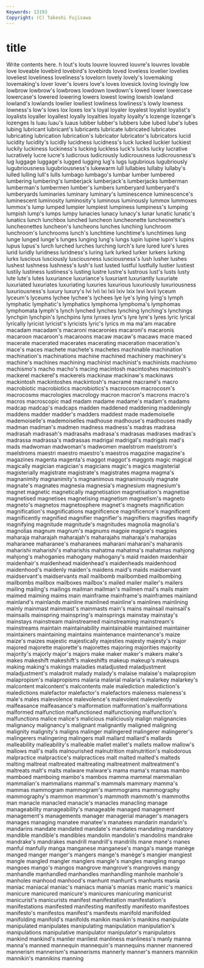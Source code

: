 ```yaml
---
Keywords: 13193 
Copyright: (C) Takeshi Fujisawa
---
```


# title

Write contents here.
h lout's louts louvre louvred louvre's
louvres lovable love loveable lovebird lovebird's lovebirds loved loveless lovelier
lovelies loveliest loveliness loveliness's lovelorn lovely lovely's lovemaking lovemaking's lover
lover's lovers love's loves lovesick loving lovingly low lowbrow lowbrow's
lowbrows lowdown lowdown's lowed lower lowercase lowercase's lowered lowering lowers
lowest lowing lowish lowland lowland's lowlands lowlier lowliest lowliness lowliness's
lowly lowness lowness's low's lows lox loxes lox's loyal loyaler
loyalest loyalist loyalist's loyalists loyaller loyallest loyally loyalties loyalty loyalty's
lozenge lozenge's lozenges ls luau luau's luaus lubber lubber's lubbers
lube lubed lube's lubes lubing lubricant lubricant's lubricants lubricate lubricated
lubricates lubricating lubrication lubrication's lubricator lubricator's lubricators lucid lucidity lucidity's
lucidly lucidness lucidness's luck lucked luckier luckiest luckily luckiness luckiness's
lucking luckless luck's lucks lucky lucrative lucratively lucre lucre's ludicrous
ludicrously ludicrousness ludicrousness's lug luggage luggage's lugged lugging lug's lugs
lugubrious lugubriously lugubriousness lugubriousness's lukewarm lull lullabies lullaby lullaby's lulled
lulling lull's lulls lumbago lumbago's lumbar lumber lumbered lumbering lumbering's
lumberjack lumberjack's lumberjacks lumberman lumberman's lumbermen lumber's lumbers lumberyard lumberyard's
lumberyards luminaries luminary luminary's luminescence luminescence's luminescent luminosity luminosity's luminous
luminously lummox lummoxes lummox's lump lumped lumpier lumpiest lumpiness lumpiness's
lumping lumpish lump's lumps lumpy lunacies lunacy lunacy's lunar lunatic
lunatic's lunatics lunch lunchbox lunched luncheon luncheonette luncheonette's luncheonettes luncheon's
luncheons lunches lunching lunchroom lunchroom's lunchrooms lunch's lunchtime lunchtime's lunchtimes
lung lunge lunged lunge's lunges lunging lung's lungs lupin lupine
lupin's lupins lupus lupus's lurch lurched lurches lurching lurch's lure
lured lure's lures lurid luridly luridness luridness's luring lurk lurked
lurker lurkers lurking lurks luscious lusciously lusciousness lusciousness's lush lusher
lushes lushest lushness lushness's lush's lust lusted lustful lustfully lustier
lustiest lustily lustiness lustiness's lusting lustre lustre's lustrous lust's lusts
lusty lute lute's lutes luxuriance luxuriance's luxuriant luxuriantly luxuriate luxuriated
luxuriates luxuriating luxuries luxurious luxuriously luxuriousness luxuriousness's luxury luxury's lvi
lvii lxi lxii lxiv lxix lxvi lxvii lyceum lyceum's lyceums
lychee lychee's lychees lye lye's lying lying's lymph lymphatic lymphatic's
lymphatics lymphoma lymphoma's lymphomas lymphomata lymph's lynch lynched lynches lynching
lynching's lynchings lynchpin lynchpin's lynchpins lynx lynxes lynx's lyre lyre's
lyres lyric lyrical lyrically lyricist lyricist's lyricists lyric's lyrics m
ma ma'am macabre macadam macadam's macaroni macaronies macaroni's macaronis macaroon
macaroon's macaroons macaw macaw's macaws mace maced macerate macerated macerates
macerating maceration maceration's mace's maces machete machete's machetes machinable machination
machination's machinations machine machined machinery machinery's machine's machines machining machinist
machinist's machinists machismo machismo's macho macho's macing macintosh macintoshes macintosh's
mackerel mackerel's mackerels mackinaw mackinaw's mackinaws mackintosh mackintoshes mackintosh's macramé
macramé's macro macrobiotic macrobiotics macrobiotics's macrocosm macrocosm's macrocosms macrologies macrology
macron macron's macrons macro's macros macroscopic mad madam madame madame's
madam's madams madcap madcap's madcaps madden maddened maddening maddeningly maddens
madder madder's madders maddest made mademoiselle mademoiselle's mademoiselles madhouse madhouse's
madhouses madly madman madman's madmen madness madness's madras madrasa madrasah
madrasah's madrasahs madrasa's madrasas madrases madras's madrassa madrassa's madrassas madrigal
madrigal's madrigals mad's mads madwoman madwoman's madwomen maelstrom maelstrom's maelstroms
maestri maestro maestro's maestros magazine magazine's magazines magenta magenta's maggot
maggot's maggots magic magical magically magician magician's magicians magic's magics
magisterial magisterially magistrate magistrate's magistrates magma magma's magnanimity magnanimity's magnanimous
magnanimously magnate magnate's magnates magnesia magnesia's magnesium magnesium's magnet magnetic
magnetically magnetisation magnetisation's magnetise magnetised magnetises magnetising magnetism magnetism's magneto
magneto's magnetos magnetosphere magnet's magnets magnification magnification's magnifications magnificence magnificence's
magnificent magnificently magnified magnifier magnifier's magnifiers magnifies magnify magnifying magnitude
magnitude's magnitudes magnolia magnolia's magnolias magnum magnum's magnums magpie magpie's
magpies maharaja maharajah maharajah's maharajahs maharaja's maharajas maharanee maharanee's maharanees
maharani maharani's maharanis maharishi maharishi's maharishis mahatma mahatma's mahatmas mahjong
mahjong's mahoganies mahogany mahogany's maid maiden maidenhair maidenhair's maidenhead maidenhead's
maidenheads maidenhood maidenhood's maidenly maiden's maidens maid's maids maidservant maidservant's
maidservants mail mailbomb mailbombed mailbombing mailbombs mailbox mailboxes mailbox's mailed
mailer mailer's mailers mailing mailing's mailings mailman mailman's mailmen mail's
mails maim maimed maiming maims main mainframe mainframe's mainframes mainland
mainland's mainlands mainline mainlined mainline's mainlines mainlining mainly mainmast mainmast's
mainmasts main's mains mainsail mainsail's mainsails mainspring mainspring's mainsprings mainstay
mainstay's mainstays mainstream mainstreamed mainstreaming mainstream's mainstreams maintain maintainability maintainable
maintained maintainer maintainers maintaining maintains maintenance maintenance's maize maize's maizes
majestic majestically majesties majesty majesty's major majored majorette majorette's majorettes
majoring majorities majority majority's majorly major's majors make maker maker's
makers make's makes makeshift makeshift's makeshifts makeup makeup's makeups making
making's makings maladies maladjusted maladjustment maladjustment's maladroit malady malady's malaise
malaise's malapropism malapropism's malapropisms malaria malarial malaria's malarkey malarkey's malcontent
malcontent's malcontents male malediction malediction's maledictions malefactor malefactor's malefactors maleness
maleness's male's males malevolence malevolence's malevolent malevolently malfeasance malfeasance's malformation
malformation's malformations malformed malfunction malfunctioned malfunctioning malfunction's malfunctions malice malice's
malicious maliciously malign malignancies malignancy malignancy's malignant malignantly maligned maligning
malignity malignity's maligns malinger malingered malingerer malingerer's malingerers malingering malingers
mall mallard mallard's mallards malleability malleability's malleable mallet mallet's mallets
mallow mallow's mallows mall's malls malnourished malnutrition malnutrition's malodorous malpractice
malpractice's malpractices malt malted malted's malteds malting maltreat maltreated maltreating
maltreatment maltreatment's maltreats malt's malts malware malware's mama mama's mamas
mambo mamboed mamboing mambo's mambos mamma mammal mammalian mammalian's mammalians
mammal's mammals mammary mamma's mammas mammogram mammogram's mammograms mammography mammography's
mammon mammon's mammoth mammoth's mammoths man manacle manacled manacle's manacles
manacling manage manageability manageability's manageable managed management management's managements manager
managerial manager's managers manages managing manatee manatee's manatees mandarin mandarin's
mandarins mandate mandated mandate's mandates mandating mandatory mandible mandible's mandibles
mandolin mandolin's mandolins mandrake mandrake's mandrakes mandrill mandrill's mandrills mane
mane's manes manful manfully manga manganese manganese's manga's mange manège
manged manger manger's mangers mange's manège's mangier mangiest mangle mangled
mangler manglers mangle's mangles mangling mango mangoes mango's mangos mangrove
mangrove's mangroves mangy manhandle manhandled manhandles manhandling manhole manhole's manholes
manhood manhood's manhunt manhunt's manhunts mania maniac maniacal maniac's maniacs
mania's manias manic manic's manics manicure manicured manicure's manicures manicuring
manicurist manicurist's manicurists manifest manifestation manifestation's manifestations manifested manifesting manifestly
manifesto manifestoes manifesto's manifestos manifest's manifests manifold manifolded manifolding manifold's
manifolds manikin manikin's manikins manipulate manipulated manipulates manipulating manipulation manipulation's
manipulations manipulative manipulator manipulator's manipulators mankind mankind's manlier manliest manliness
manliness's manly manna manna's manned mannequin mannequin's mannequins manner mannered
mannerism mannerism's mannerisms mannerly manner's manners mannikin mannikin's mannikins manning
